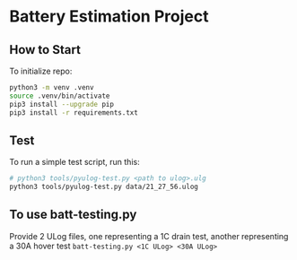 # Battery Estimation Project

## How to Start

To initialize repo:

```bash
python3 -m venv .venv
source .venv/bin/activate
pip3 install --upgrade pip
pip3 install -r requirements.txt
```

## Test

To run a simple test script, run this:

```bash
# python3 tools/pyulog-test.py <path to ulog>.ulg
python3 tools/pyulog-test.py data/21_27_56.ulog
```

## To use batt-testing.py
Provide 2 ULog files, one representing a 1C drain test, another representing a 30A hover test
```batt-testing.py <1C ULog> <30A ULog>```
